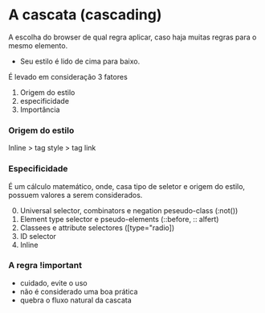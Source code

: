 # A cascata (cascading)

A escolha do browser de qual regra aplicar, caso haja muitas regras para o mesmo elemento.

* Seu estilo é lido de cima para baixo.

É levado em consideração 3 fatores

1. Origem do estilo
2. especificidade
3. Importância

### Origem do estilo

Inline > tag style > tag link

### Especificidade

É um cálculo matemático, onde, casa tipo de seletor e origem do estilo, possuem valores a serem considerados.

0. Universal selector, combinators e negation peseudo-class (:not())
1. Element type selector e pseudo-elements (::before, :: alfert)
10. Classees e attribute selectores ([type="radio])
100. ID selector
1000. Inline

### A regra !important

* cuidado, evite o uso 
* não é considerado uma boa prática
* quebra o fluxo natural da cascata